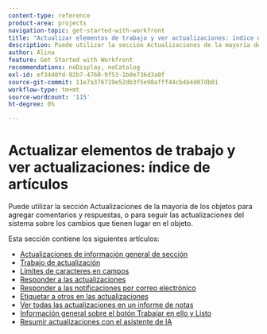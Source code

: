 ```yaml
---
content-type: reference
product-area: projects
navigation-topic: get-started-with-workfront
title: "Actualizar elementos de trabajo y ver actualizaciones: índice de artículos"
description: Puede utilizar la sección Actualizaciones de la mayoría de los objetos para agregar comentarios y respuestas, o para seguir las actualizaciones del sistema sobre los cambios que tienen lugar en el objeto.
author: Alina
feature: Get Started with Workfront
recommendations: noDisplay, noCatalog
exl-id: ef3440fd-92b7-4760-9f53-1b0e736d3a0f
source-git-commit: 11e7a376719e52db3f5e98afff44cb4b4d07db01
workflow-type: tm+mt
source-wordcount: '115'
ht-degree: 0%

---
```


# Actualizar elementos de trabajo y ver actualizaciones: índice de artículos

<!-- Audited: 02/2024 -->

Puede utilizar la sección Actualizaciones de la mayoría de los objetos para agregar comentarios y respuestas, o para seguir las actualizaciones del sistema sobre los cambios que tienen lugar en el objeto.

Esta sección contiene los siguientes artículos:

* [Actualizaciones de información general de sección](../../workfront-basics/updating-work-items-and-viewing-updates/updates-tab-overview.md)
* [Trabajo de actualización](../../workfront-basics/updating-work-items-and-viewing-updates/update-work.md)
* [Límites de caracteres en campos](../../workfront-basics/updating-work-items-and-viewing-updates/character-limits-in-fields.md)
* [Responder a las actualizaciones](../../workfront-basics/updating-work-items-and-viewing-updates/reply-to-updates.md)
* [Responder a las notificaciones por correo electrónico](../../workfront-basics/updating-work-items-and-viewing-updates/reply-to-email-notifications.md)
* [Etiquetar a otros en las actualizaciones](../../workfront-basics/updating-work-items-and-viewing-updates/tag-others-on-updates.md)
* [Ver todas las actualizaciones en un informe de notas](../../workfront-basics/updating-work-items-and-viewing-updates/view-all-updates-in-a-report.md)
* [Información general sobre el botón Trabajar en ello y Listo](../../workfront-basics/updating-work-items-and-viewing-updates/work-on-it-and-done-buttons-accept-complete-work.md)
* [Resumir actualizaciones con el asistente de IA](/help/quicksilver/workfront-basics/updating-work-items-and-viewing-updates/summarize-updates-ai-assistant.md)


